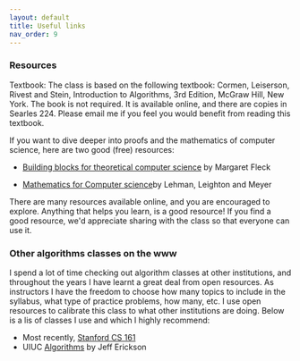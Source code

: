 ```yaml
---
layout: default 
title: Useful links 
nav_order: 9
---
```


### Resources 

Textbook: The class is based on the following textbook: Cormen, Leiserson, Rivest and Stein, Introduction to Algorithms, 3rd Edition, McGraw Hill, New York. The book is not required. It is available online, and there are copies in Searles 224. Please email me if you feel you would benefit from reading this textbook. 


If you want to dive deeper into proofs and the mathematics of computer science, here are two good (free) resources: 

- [Building blocks for theoretical computer science](http://mfleck.cs.illinois.edu/building-blocks/) by Margaret Fleck

- [Mathematics for Computer science](http://opendatastructures.org/LLM.pdf)by Lehman, Leighton and Meyer

There are many resources available online, and you are encouraged to explore. Anything that helps you learn, is a good resource!  If you find a good resource, we'd appreciate sharing with the class so that everyone can use it.


### Other algorithms classes on the www

I spend a lot of time checking out algorithm classes at other institutions, and throughout the years I have learnt a great deal from  open resources. As instructors I have the freedom to choose how many topics to include in the syllabus, what type of practice problems, how many, etc. I use open resources to calibrate this class to what other institutions are doing.  Below is a lis of classes I use and which I highly recommend: 
  
  *  Most recently, [Stanford CS 161](http://www-leland.stanford.edu/class/cs161/index.html) 
  *  UIUC [Algorithms](http://jeffe.cs.illinois.edu/teaching/algorithms/) by Jeff Erickson
